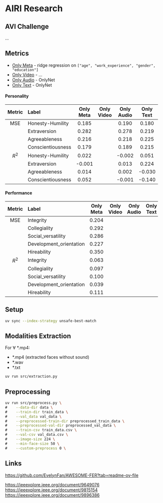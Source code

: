 # AIRI Research

## AVI Challenge

...

## Metrics

- [Only Meta](./notebooks/dummy.ipynb) - ridge regression on `["age", "work_experience", "gender", "education"]`
- [Only Video](.) - ...
- [Only Audio](./src/train_audio_personality.py) - OnlyNet
- [Only Text](./src/train_text_personality.py) - OnlyNet

#### Personality

|  Metric   | Label             | Only Meta | Only Video | Only Audio | Only Text |
| :-------: | :---------------- | :-------: | :--------: | :--------: | :-------: |
|    MSE    | Honesty-Humility  |   0.185   |            |   0.190    |   0.180   |
|           | Extraversion      |   0.282   |            |   0.278    |   0.219   |
|           | Agreeableness     |   0.216   |            |   0.218    |   0.225   |
|           | Conscientiousness |   0.179   |            |   0.189    |   0.215   |
| $` R^2 `$ | Honesty-Humility  |   0.022   |            |   -0.002   |   0.051   |
|           | Extraversion      |  -0.001   |            |   0.013    |   0.224   |
|           | Agreeableness     |   0.014   |            |   0.002    |  -0.030   |
|           | Conscientiousness |   0.052   |            |   -0.001   |  -0.140   |

#### Performance

|  Metric   | Label                   | Only Meta | Only Video | Only Audio | Only Text |
| :-------: | :---------------------- | :-------: | :--------: | :--------: | :-------: |
|    MSE    | Integrity               |   0.204   |            |            |           |
|           | Collegiality            |   0.292   |            |            |           |
|           | Social_versatility      |   0.286   |            |            |           |
|           | Development_orientation |   0.227   |            |            |           |
|           | Hireability             |   0.350   |            |            |           |
| $` R^2 `$ | Integrity               |   0.063   |            |            |           |
|           | Collegiality            |   0.097   |            |            |           |
|           | Social_versatility      |   0.100   |            |            |           |
|           | Development_orientation |   0.039   |            |            |           |
|           | Hireability             |   0.111   |            |            |           |

## Setup

```bash
uv sync --index-strategy unsafe-best-match
```

## Modalities Extraction

For $` \forall `$ \*.mp4:

- \*.mp4 (extracted faces without sound)
- \*.wav
- \*.txt

```bash
uv run src/extraction.py
```

## Preprocessing

```bash
uv run src/preprocess.py \
#    --data-dir data \
#    --train-dir train_data \
#    --val_data val_data \
#    --preprocessed-train-dir preprocessed_train_data \
#    --preprocessed-val-dir preprocessed_val_data \
#    --train-csv train_data.csv \
#    --val-csv val_data.csv \
#    --image-size 224 \
#    --min-face-size 50 \
#    --custom-preprocess 0 \
```

## Links

https://github.com/EvelynFan/AWESOME-FER?tab=readme-ov-file

https://ieeexplore.ieee.org/document/9649076
https://ieeexplore.ieee.org/document/9815154
https://ieeexplore.ieee.org/document/9896386
